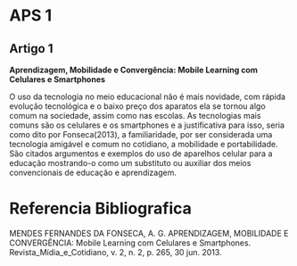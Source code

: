 # APS 1

## Artigo 1
**Aprendizagem, Mobilidade e Convergência: Mobile Learning com Celulares e Smartphones**

  O uso da tecnologia no meio educacional não é mais novidade, com rápida evolução tecnológica e o baixo preço dos aparatos ela se tornou algo comum na sociedade, assim como nas escolas. As tecnologias mais comuns são os celulares e os smartphones e a justificativa para isso, seria como dito por Fonseca(2013), a familiaridade, por ser considerada uma tecnologia amigável e comum no cotidiano, a mobilidade e portabilidade. São citados argumentos e exemplos do uso de aparelhos celular para a educação mostrando-o como um substituto ou auxiliar dos meios convencionais de educação e aprendizagem.
  
# Referencia Bibliografica

MENDES FERNANDES DA FONSECA, A. G. APRENDIZAGEM, MOBILIDADE E CONVERGÊNCIA: Mobile Learning com Celulares e Smartphones. Revista_Mídia_e_Cotidiano, v. 2, n. 2, p. 265, 30 jun. 2013.

